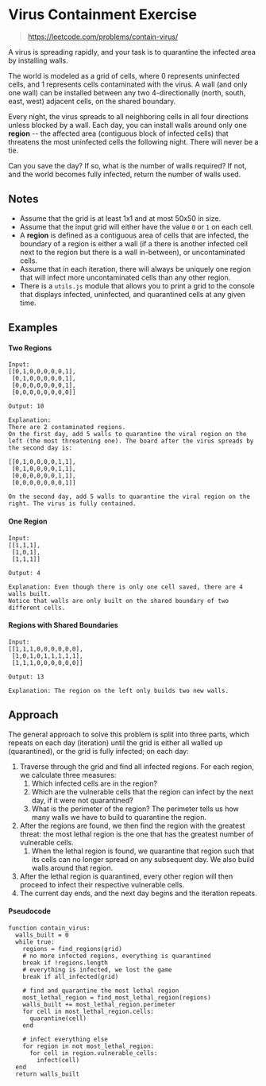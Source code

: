 # Virus Containment Exercise

> https://leetcode.com/problems/contain-virus/

A virus is spreading rapidly, and your task is to quarantine the infected area by installing walls.

The world is modeled as a grid of cells, where 0 represents uninfected cells, and 1 represents cells contaminated with the virus. A wall (and only one wall) can be installed between any two 4-directionally (north, south, east, west) adjacent cells, on the shared boundary.

Every night, the virus spreads to all neighboring cells in all four directions unless blocked by a wall. Each day, you can install walls around only one **region** -- the affected area (contiguous block of infected cells) that threatens the most uninfected cells the following night. There will never be a tie.

Can you save the day? If so, what is the number of walls required? If not, and the world becomes fully infected, return the number of walls used.

## Notes

- Assume that the grid is at least 1x1 and at most 50x50 in size.
- Assume that the input grid will either have the value `0` or `1` on each cell.
- A **region** is defined as a contiguous area of cells that are infected, the boundary of a region is either a wall (if a there is another infected cell next to the region but there is a wall in-between), or uncontaminated cells.
- Assume that in each iteration, there will always be uniquely one region that will infect more uncontaminated cells than any other region.
- There is a `utils.js` module that allows you to print a grid to the console that displays infected, uninfected, and quarantined cells at any given time.

## Examples

#### Two Regions

```
Input:
[[0,1,0,0,0,0,0,1],
 [0,1,0,0,0,0,0,1],
 [0,0,0,0,0,0,0,1],
 [0,0,0,0,0,0,0,0]]

Output: 10

Explanation:
There are 2 contaminated regions.
On the first day, add 5 walls to quarantine the viral region on the left (the most threatening one). The board after the virus spreads by the second day is:

[[0,1,0,0,0,0,1,1],
 [0,1,0,0,0,0,1,1],
 [0,0,0,0,0,0,1,1],
 [0,0,0,0,0,0,0,1]]

On the second day, add 5 walls to quarantine the viral region on the right. The virus is fully contained.
```

#### One Region

```
Input:
[[1,1,1],
 [1,0,1],
 [1,1,1]]

Output: 4

Explanation: Even though there is only one cell saved, there are 4 walls built.
Notice that walls are only built on the shared boundary of two different cells.
```

#### Regions with Shared Boundaries

```
Input:
[[1,1,1,0,0,0,0,0,0],
 [1,0,1,0,1,1,1,1,1],
 [1,1,1,0,0,0,0,0,0]]

Output: 13

Explanation: The region on the left only builds two new walls.
```

## Approach

The general approach to solve this problem is split into three parts, which repeats on each day (iteration) until the grid is either all walled up (quarantined), or the grid is fully infected; on each day:

1. Traverse through the grid and find all infected regions. For each region, we calculate three measures:
   1. Which infected cells are in the region?
   2. Which are the vulnerable cells that the region can infect by the next day, if it were not quarantined?
   3. What is the perimeter of the region? The perimeter tells us how many walls we have to build to quarantine the region.
2. After the regions are found, we then find the region with the greatest threat: the most lethal region is the one that has the greatest number of vulnerable cells.
   1. When the lethal region is found, we quarantine that region such that its cells can no longer spread on any subsequent day. We also build walls around that region.
3. After the lethal region is quarantined, every other region will then proceed to infect their respective vulnerable cells.
4. The current day ends, and the next day begins and the iteration repeats.

#### Pseudocode

```
function contain_virus:
  walls_built = 0
  while true:
    regions = find_regions(grid)
    # no more infected regions, everything is quarantined
    break if !regions.length
    # everything is infected, we lost the game
    break if all_infected(grid)

    # find and quarantine the most lethal region
    most_lethal_region = find_most_lethal_region(regions)
    walls_built += most_lethal_region.perimeter
    for cell in most_lethal_region.cells:
      quarantine(cell)
    end

    # infect everything else
    for region in not most_lethal_region:
      for cell in region.vulnerable_cells:
        infect(cell)
  end
  return walls_built
```
